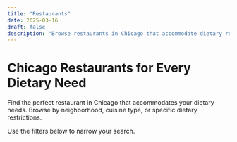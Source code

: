 ```yaml
---
title: "Restaurants"
date: 2025-03-16
draft: false
description: "Browse restaurants in Chicago that accommodate dietary restrictions"
---
```


# Chicago Restaurants for Every Dietary Need

Find the perfect restaurant in Chicago that accommodates your dietary needs. Browse by neighborhood, cuisine type, or specific dietary restrictions.

Use the filters below to narrow your search.
